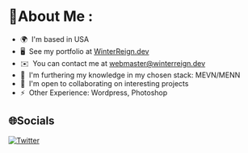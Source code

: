 # 💫About Me :
* 🌍  I'm based in USA
* 🖥️  See my portfolio at [WinterReign.dev](http://www.winterreign.dev)
* ✉️  You can contact me at [webmaster@winterreign.dev](mailto:webmaster@winterreign.dev)
* 🧠  I'm furthering my knowledge in my chosen stack: MEVN/MENN
* 🤝  I'm open to collaborating on interesting projects
* ⚡  Other Experience: Wordpress, Photoshop

## 🌐Socials
[![Twitter](https://img.shields.io/badge/Twitter-%231DA1F2.svg?logo=Twitter&logoColor=white)](https://twitter.com/winterreigndev) 
